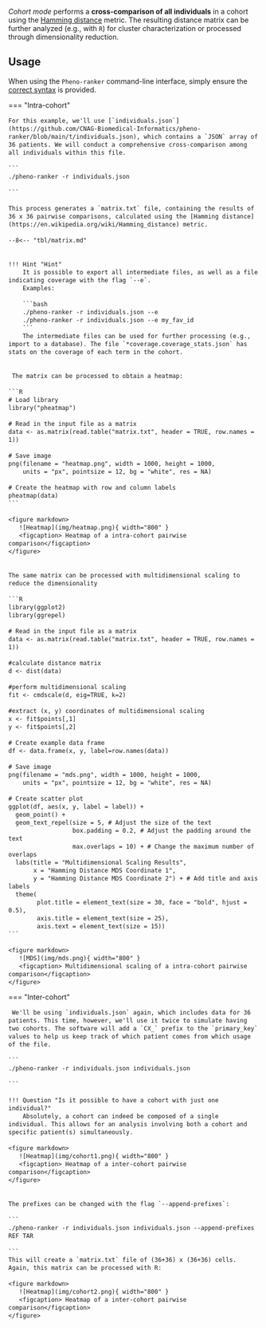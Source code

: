 _Cohort mode_ performs a **cross-comparison of all individuals** in a cohort using the [Hamming distance](https://en.wikipedia.org/wiki/Hamming_distance) metric. The resulting distance matrix can be further analyzed (e.g., with `R`) for cluster characterization or processed through dimensionality reduction.

## Usage

When using the `Pheno-ranker` command-line interface, simply ensure the [correct syntax](https://github.com/cnag-biomedical-informatics/pheno-ranker#synopsis) is provided.

=== "Intra-cohort"

    For this example, we'll use [`individuals.json`](https://github.com/CNAG-Biomedical-Informatics/pheno-ranker/blob/main/t/individuals.json), which contains a `JSON` array of 36 patients. We will conduct a comprehensive cross-comparison among all individuals within this file.

    ```
    ./pheno-ranker -r individuals.json 

    ```

    This process generates a `matrix.txt` file, containing the results of 36 x 36 pairwise comparisons, calculated using the [Hamming distance](https://en.wikipedia.org/wiki/Hamming_distance) metric.

    --8<-- "tbl/matrix.md"


    !!! Hint "Hint"
        It is possible to export all intermediate files, as well as a file indicating coverage with the flag `--e`.
        Examples:

        ```bash
        ./pheno-ranker -r individuals.json --e
        ./pheno-ranker -r individuals.json --e my_fav_id
        ```
        The intermediate files can be used for further processing (e.g., import to a database). The file `*coverage.coverage_stats.json` has stats on the coverage of each term in the cohort.
       

     The matrix can be processed to obtain a heatmap:

    ```R
    # Load library
    library("pheatmap")

    # Read in the input file as a matrix
    data <- as.matrix(read.table("matrix.txt", header = TRUE, row.names = 1))

    # Save image
    png(filename = "heatmap.png", width = 1000, height = 1000,
        units = "px", pointsize = 12, bg = "white", res = NA)

    # Create the heatmap with row and column labels
    pheatmap(data)
    ```

    <figure markdown>
       ![Heatmap](img/heatmap.png){ width="800" }
       <figcaption> Heatmap of a intra-cohort pairwise comparison</figcaption>
    </figure>


    The same matrix can be processed with multidimensional scaling to reduce the dimensionality

    ```R
    library(ggplot2)
    library(ggrepel)
    
    # Read in the input file as a matrix 
    data <- as.matrix(read.table("matrix.txt", header = TRUE, row.names = 1))
    
    #calculate distance matrix
    d <- dist(data)
    
    #perform multidimensional scaling
    fit <- cmdscale(d, eig=TRUE, k=2)
    
    #extract (x, y) coordinates of multidimensional scaling
    x <- fit$points[,1]
    y <- fit$points[,2]
    
    # Create example data frame
    df <- data.frame(x, y, label=row.names(data))
    
    # Save image
    png(filename = "mds.png", width = 1000, height = 1000,
        units = "px", pointsize = 12, bg = "white", res = NA)
    
    # Create scatter plot
    ggplot(df, aes(x, y, label = label)) +
      geom_point() +
      geom_text_repel(size = 5, # Adjust the size of the text
                      box.padding = 0.2, # Adjust the padding around the text
                      max.overlaps = 10) + # Change the maximum number of overlaps
      labs(title = "Multidimensional Scaling Results",
           x = "Hamming Distance MDS Coordinate 1",
           y = "Hamming Distance MDS Coordinate 2") + # Add title and axis labels
      theme(
            plot.title = element_text(size = 30, face = "bold", hjust = 0.5),
            axis.title = element_text(size = 25),
            axis.text = element_text(size = 15))
    ```

    <figure markdown>
       ![MDS](img/mds.png){ width="800" }
       <figcaption> Multidimensional scaling of a intra-cohort pairwise comparison</figcaption>
    </figure>


=== "Inter-cohort"

     We'll be using `individuals.json` again, which includes data for 36 patients. This time, however, we'll use it twice to simulate having two cohorts. The software will add a `CX_` prefix to the `primary_key` values to help us keep track of which patient comes from which usage of the file.

    ```
    ./pheno-ranker -r individuals.json individuals.json

    ```

    !!! Question "Is it possible to have a cohort with just one individual?"
        Absolutely, a cohort can indeed be composed of a single individual. This allows for an analysis involving both a cohort and specific patient(s) simultaneously.

    <figure markdown>
       ![Heatmap](img/cohort1.png){ width="800" }
       <figcaption> Heatmap of a inter-cohort pairwise comparison</figcaption>
    </figure>


    The prefixes can be changed with the flag `--append-prefixes`:

    ```
    ./pheno-ranker -r individuals.json individuals.json --append-prefixes REF TAR

    ```
    This will create a `matrix.txt` file of (36+36) x (36+36) cells. Again, this matrix can be processed with R:

    <figure markdown>
       ![Heatmap](img/cohort2.png){ width="800" }
       <figcaption> Heatmap of a inter-cohort pairwise comparison</figcaption>
    </figure>

